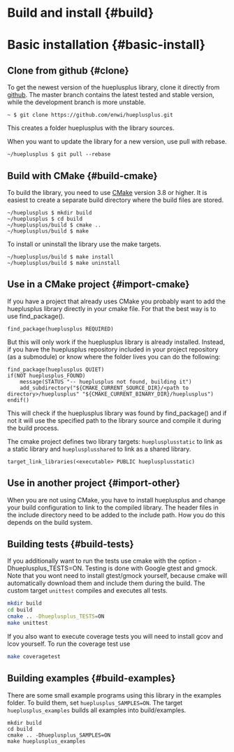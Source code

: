 # Build and install {#build}

# Basic installation {#basic-install}

## Clone from github {#clone}
To get the newest version of the hueplusplus library, clone it directly from [github](https://github.com/enwi/hueplusplus).
The master branch contains the latest tested and stable version, while the development branch is more unstable.
```{.sh}
~ $ git clone https://github.com/enwi/hueplusplus.git
```
This creates a folder hueplusplus with the library sources.

When you want to update the library for a new version, use pull with rebase.
```{.sh}
~/hueplusplus $ git pull --rebase
```

## Build with CMake {#build-cmake}
To build the library, you need to use [CMake](https://cmake.org) version 3.8 or higher.
It is easiest to create a separate build directory where the build files are stored.
```{.sh}
~/hueplusplus $ mkdir build
~/hueplusplus $ cd build
~/hueplusplus/build $ cmake ..
~/hueplusplus/build $ make
```

To install or uninstall the library use the make targets.
```{.sh}
~/hueplusplus/build $ make install
~/hueplusplus/build $ make uninstall
```

## Use in a CMake project {#import-cmake}
If you have a project that already uses CMake you probably want to add the hueplusplus library directly in your cmake file.
For that the best way is to use find_package().
```{.cmake}
find_package(hueplusplus REQUIRED)
```
But this will only work if the hueplusplus library is already installed.
Instead, if you have the hueplusplus repository included in your project repository (as a submodule) or know where the folder lives you can do the following:
```{.cmake}
find_package(hueplusplus QUIET)
if(NOT hueplusplus_FOUND)
    message(STATUS "-- hueplusplus not found, building it")
    add_subdirectory("${CMAKE_CURRENT_SOURCE_DIR}/<path to directory>/hueplusplus" "${CMAKE_CURRENT_BINARY_DIR}/hueplusplus")
endif()
```
This will check if the hueplusplus library was found by find_package() and if not it will use the specified path to the library source and compile it during the build process.

The cmake project defines two library targets: `hueplusplusstatic` to link as a static library and `hueplusplusshared` to link as a shared library.
```{.cmake}
target_link_libraries(<executable> PUBLIC hueplusplusstatic)
```

## Use in another project {#import-other}
When you are not using CMake, you have to install hueplusplus and change your build configuration to link to the compiled library.
The header files in the include directory need to be added to the include path.
How you do this depends on the build system.

## Building tests {#build-tests}
If you additionally want to run the tests use cmake with the option -Dhueplusplus_TESTS=ON. Testing is done with Google gtest and gmock. Note that you wont need to install gtest/gmock yourself, because cmake will automatically download them and include them during the build.
The custom target `unittest` compiles and executes all tests.
```bash
mkdir build
cd build
cmake .. -Dhueplusplus_TESTS=ON
make unittest
```

If you also want to execute coverage tests you will need to install gcov and lcov yourself. To run the coverage test use
```bash
make coveragetest
```

## Building examples {#build-examples}
There are some small example programs using this library in the examples folder. To build them,
set `hueplusplus_SAMPLES=ON`. The target `hueplusplus_examples` builds all examples into build/examples.
```{.sh}
mkdir build
cd build
cmake .. -Dhueplusplus_SAMPLES=ON
make hueplusplus_examples
```
